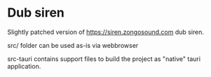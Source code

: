 Dub siren
==========


Slightly patched version of https://siren.zongosound.com dub siren.



src/ folder can be used as-is via webbrowser

src-tauri contains support files to build the project as "native" tauri application.


